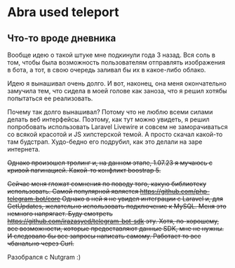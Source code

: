 # Abra used teleport




## Что-то вроде дневника  

Вообще идею о такой штуке мне подкинули года 3 назад. Вся соль в том, чтобы 
была возможность пользователям отправлять изображения в бота, а тот, в свою 
очередь заливал бы их в какое-либо облако. 

Идею я вынашивал очень долго. И вот, наконец, она меня окончательно замучила тем, 
что сидела в моей голове как заноза, что я решил хотябы попытаться ее реализовать.

Почему так долго вынашивал? Потому что не люблю всеми силами делать веб интерфейсы. Поэтому,
как тут можно увидеть, я решил попробовать использовать Laravel Livewire и совсем не заморачиваться 
со всякой красотой и JS хипстерской темой. А просто скачал какой-то там будстрап. Худо-бедно его подрубил, 
как это делали на заре интернета. 

~~Однако произошел тролинг и, на данном этапе, 1.07.23 я мучаюсь с кривой пагинацией. Какой-то конфликт boostrap 5.~~

~~Сейчас меня гложат сомнения по поводу того, какую библиотеку использовать. Самой популярной является
https://github.com/php-telegram-bot/core
Однако в ней я не увидел интеграции с Laravel и, для GetUpdates, желательно использовать подключение к MySQL.
Меня это немного напрягает. Буду смотреть https://github.com/irazasyed/telegram-bot-sdk эту. 
Хотя, по-хорошему, все возможности, которые предоставляют данные SDK, мне не нужны. И следовало бы все запросы 
написать самому. Работает то все чбанально через Curl.~~

Разобрался с Nutgram :)
